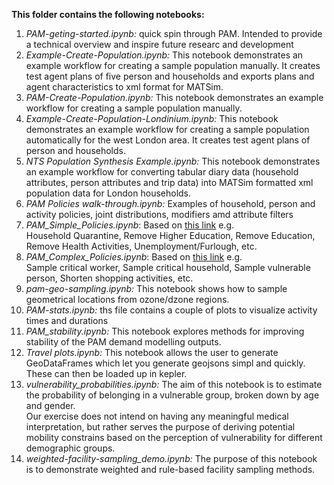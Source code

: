 **This folder contains the following notebooks:**

1.  *PAM-geting-started.ipynb:* quick spin through PAM. Intended to provide a technical overview and inspire future researc and development
2.  *Example-Create-Population.ipynb:* This notebook demonstrates an example workflow for creating a sample population manually. It creates test agent plans of five person and households and exports plans and agent characteristics to xml format for MATSim.
3.  *PAM-Create-Population.ipynb:* This notebook demonstrates an example workflow for creating a sample population manually.
4.  *Example-Create-Population-Londinium.ipynb:* This notebook demonstrates an example workflow for creating a sample population automatically for the west London area. It creates test agent plans of person and households.
5.  *NTS Population Synthesis Example.ipynb:* This notebook demonstrates an example workflow for converting tabular diary data (household attributes, person attributes and trip data) into MATSim formatted xml population data for London households.
6.  *PAM Policies walk-through.ipynb:* Examples of household, person and activity policies, joint distributions, modifiers amd attribute filters
7.  *PAM_Simple_Policies.ipynb*: Based on [this link](https://docs.google.com/spreadsheets/d/1FQMa7dLe2cv1NEZnbu5cZo3v07tKXINwvOaLQYoEp-M/edit#gid=0) e.g.<br/> Household Quarantine, Remove Higher Education, Remove Education, Remove Health Activities, Unemployment/Furlough, etc.
8.  *PAM_Complex_Policies.ipynb*: Based on [this link](https://docs.google.com/spreadsheets/d/1FQMa7dLe2cv1NEZnbu5cZo3v07tKXINwvOaLQYoEp-M/edit#gid=0) e.g. <br/> Sample critical worker, Sample critical household, Sample vulnerable person, Shorten shopping activities, etc.
7.  *pam-geo-sampling.ipynb:* This notebook shows how to sample geometrical locations from ozone/dzone regions.
9.  *PAM-stats.ipynb:* ths file contains a couple of plots to visualize activity times and durations
12. *PAM_stability.ipynb:* This notebook explores methods for improving stability of the PAM demand modelling outputs.
13. *Travel plots.ipynb:* This notebook allows the user to generate GeoDataFrames which let you generate geojsons simpl and quickly. These can then be loaded up in kepler.
14. *vulnerability_probabilities.ipynb:* The aim of this notebook is to estimate the probability of belonging in a vulnerable group, broken down by age and gender. <br/> Our exercise does not intend on having any meaningful medical interpretation, but rather serves the purpose of deriving potential mobility constrains based on the perception of vulnerability for different demographic groups.
15. *weighted-facility-sampling_demo.ipynb:* The purpose of this notebook is to demonstrate weighted and rule-based facility sampling methods.
